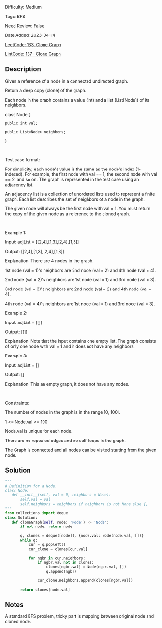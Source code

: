 Difficulty: Medium

Tags: BFS

Need Review: False

Date Added: 2023-04-14

[LeetCode: 133. Clone Graph](https://leetcode.com/problems/clone-graph/)

[LintCode: 137 · Clone Graph](https://lintcode.com/problem/137 )

## Description 

Given a reference of a node in a connected undirected graph.

Return a deep copy (clone) of the graph.

Each node in the graph contains a value (int) and a list (List[Node]) of its neighbors.



class Node {

    public int val;

    public List<Node> neighbors;

}



 

Test case format:

For simplicity, each node's value is the same as the node's index (1-indexed). For example, the first node with val == 1, the second node with val == 2, and so on. The graph is represented in the test case using an adjacency list.

An adjacency list is a collection of unordered lists used to represent a finite graph. Each list describes the set of neighbors of a node in the graph.

The given node will always be the first node with val = 1. You must return the copy of the given node as a reference to the cloned graph.

 

Example 1:





Input: adjList = [[2,4],[1,3],[2,4],[1,3]]

Output: [[2,4],[1,3],[2,4],[1,3]]

Explanation: There are 4 nodes in the graph.

1st node (val = 1)'s neighbors are 2nd node (val = 2) and 4th node (val = 4).

2nd node (val = 2)'s neighbors are 1st node (val = 1) and 3rd node (val = 3).

3rd node (val = 3)'s neighbors are 2nd node (val = 2) and 4th node (val = 4).

4th node (val = 4)'s neighbors are 1st node (val = 1) and 3rd node (val = 3).



Example 2:





Input: adjList = [[]]

Output: [[]]

Explanation: Note that the input contains one empty list. The graph consists of only one node with val = 1 and it does not have any neighbors.



Example 3:



Input: adjList = []

Output: []

Explanation: This an empty graph, it does not have any nodes.



 

Constraints:



The number of nodes in the graph is in the range [0, 100].

1 <= Node.val <= 100

Node.val is unique for each node.

There are no repeated edges and no self-loops in the graph.

The Graph is connected and all nodes can be visited starting from the given node.



## Solution 
 ```python 
"""
# Definition for a Node.
class Node:
    def __init__(self, val = 0, neighbors = None):
        self.val = val
        self.neighbors = neighbors if neighbors is not None else []
"""
from collections import deque
class Solution:
    def cloneGraph(self, node: 'Node') -> 'Node':
        if not node: return node
        
        q, clones = deque([node]), {node.val: Node(node.val, [])}
        while q:
            cur = q.popleft() 
            cur_clone = clones[cur.val]            

            for ngbr in cur.neighbors:
                if ngbr.val not in clones:
                    clones[ngbr.val] = Node(ngbr.val, [])
                    q.append(ngbr)
                    
                cur_clone.neighbors.append(clones[ngbr.val])
                
        return clones[node.val]
 ``` 
## Notes
A standard BFS problem, tricky part is mapping between original node and cloned node.